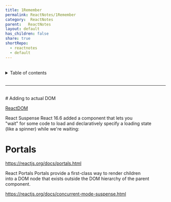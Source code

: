```yaml
---
title: 1Remember    
permalink: ReactNotes/1Remember    
category:  ReactNotes    
parent:   ReactNotes    
layout: default    
has_children: false    
share: true    
shortRepo:    
  - reactnotes    
  - default              
---
```

  
<br/>              
  
<details markdown="block">                    
<summary>                    
Table of contents                    
</summary>                    
{: .text-delta }                    
1. TOC                    
{:toc}                    
</details>                    
  
<br/>                    
  
***                    
  
<br/>    
# Adding to actual DOM    
  
[ReactDOM](https://reactjs.org/blog/2015/10/01/react-render-and-top-level-api.html)  
  
React Suspense React 16.6 added a <Suspense> component that lets you    
"wait" for some code to load and declaratively specify a loading state    
(like a spinner) while we're waiting:  
  
# Portals  
  
<https://reactjs.org/docs/portals.html>  
  
React Portals Portals provide a first-class way to render children    
into a DOM node that exists outside the DOM hierarchy of the parent    
component.  
  
<https://reactjs.org/docs/concurrent-mode-suspense.html>  
  
  
<markdown-html>